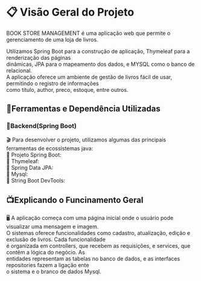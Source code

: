 <h1>📋 Visão Geral do Projeto</h1>
<p>BOOK STORE MANAGEMENT é uma aplicação web que permite o gerenciamento de uma loja de livros.</p>
    <p>Utilizamos Spring Boot para a construção de aplicação, Thymeleaf para a renderização das páginas</br>
dinâmicas, JPA para o mapeamento dos dados, e MYSQL como o banco de relacional.</br>
    A aplicação oferece um ambiente de gestão de livros fácil de usar, permitindo o registro de informações</br>
como título, author, preco, estoque, entre outros.</p>
<h2>📃Ferramentas e Dependência Utilizadas</h2>
<h3>📁Backend(Spring Boot)</h3><p>
 🎬 Para desenvolver o projeto, utilizamos algumas das principais ferramentas de ecossistemas java:</br>
📄 Projeto Spring Boot: </br>
📄 Thymeleaf:</br>
📄 Spring Data JPA:</br>
📄 Mysql:</br>
📄 String Boot DevTools:</br>
<h2>📺Explicando o Funcinamento Geral</h2><p>
🖥️ A aplicação começa com uma página inicial onde o usuário pode visualizar uma mensagem e imagem.</br>
O sistemas oferece funcionalidades como cadastro, atualização, edição e exclusão de livros. Cada funcionalidade</br>
é organizada em controllers, que recebem as requisições, e services, que contêm a lógica do negócio. As</br>
entidades representam as tabelas no banco de dados, e as interfaces repositories fazem a ligação ente</br>
o sistema e o branco de dados Mysql.</p>
